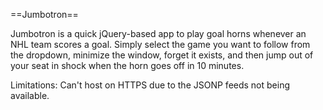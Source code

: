 ==Jumbotron==

Jumbotron is a quick jQuery-based app to play goal horns whenever an NHL team scores a goal. Simply select the game you want to follow from the dropdown, minimize the window, forget it exists, and then jump out of your seat in shock when the horn goes off in 10 minutes.

Limitations: Can't host on HTTPS due to the JSONP feeds not being available.